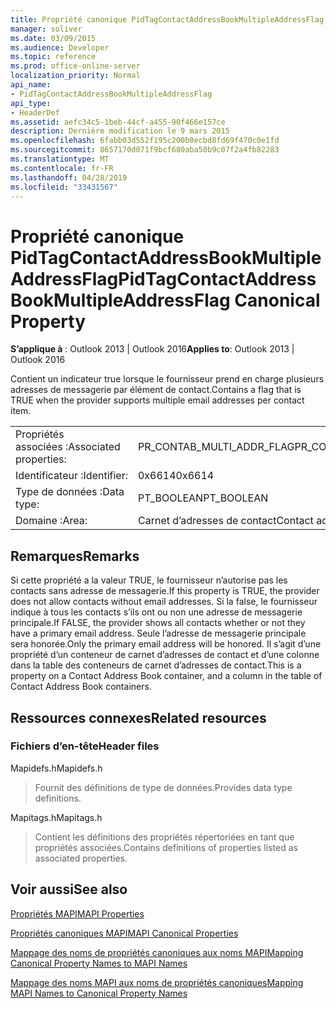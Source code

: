```yaml
---
title: Propriété canonique PidTagContactAddressBookMultipleAddressFlag
manager: soliver
ms.date: 03/09/2015
ms.audience: Developer
ms.topic: reference
ms.prod: office-online-server
localization_priority: Normal
api_name:
- PidTagContactAddressBookMultipleAddressFlag
api_type:
- HeaderDef
ms.assetid: aefc34c5-1beb-44cf-a455-90f466e157ce
description: Dernière modification le 9 mars 2015
ms.openlocfilehash: 6fabb03d552f195c200b0ecbd8fd69f470c0e1fd
ms.sourcegitcommit: 8657170d071f9bcf680aba50b9c07f2a4fb82283
ms.translationtype: MT
ms.contentlocale: fr-FR
ms.lasthandoff: 04/28/2019
ms.locfileid: "33431567"
---
```

# <a name="pidtagcontactaddressbookmultipleaddressflag-canonical-property"></a><span data-ttu-id="852ea-103">Propriété canonique PidTagContactAddressBookMultipleAddressFlag</span><span class="sxs-lookup"><span data-stu-id="852ea-103">PidTagContactAddressBookMultipleAddressFlag Canonical Property</span></span>

  
  
<span data-ttu-id="852ea-104">**S’applique à** : Outlook 2013 | Outlook 2016</span><span class="sxs-lookup"><span data-stu-id="852ea-104">**Applies to**: Outlook 2013 | Outlook 2016</span></span> 
  
<span data-ttu-id="852ea-105">Contient un indicateur true lorsque le fournisseur prend en charge plusieurs adresses de messagerie par élément de contact.</span><span class="sxs-lookup"><span data-stu-id="852ea-105">Contains a flag that is TRUE when the provider supports multiple email addresses per contact item.</span></span>
  
|||
|:-----|:-----|
|<span data-ttu-id="852ea-106">Propriétés associées :</span><span class="sxs-lookup"><span data-stu-id="852ea-106">Associated properties:</span></span>  <br/> |<span data-ttu-id="852ea-107">PR_CONTAB_MULTI_ADDR_FLAG</span><span class="sxs-lookup"><span data-stu-id="852ea-107">PR_CONTAB_MULTI_ADDR_FLAG</span></span>  <br/> |
|<span data-ttu-id="852ea-108">Identificateur :</span><span class="sxs-lookup"><span data-stu-id="852ea-108">Identifier:</span></span>  <br/> |<span data-ttu-id="852ea-109">0x6614</span><span class="sxs-lookup"><span data-stu-id="852ea-109">0x6614</span></span>  <br/> |
|<span data-ttu-id="852ea-110">Type de données :</span><span class="sxs-lookup"><span data-stu-id="852ea-110">Data type:</span></span>  <br/> |<span data-ttu-id="852ea-111">PT_BOOLEAN</span><span class="sxs-lookup"><span data-stu-id="852ea-111">PT_BOOLEAN</span></span>  <br/> |
|<span data-ttu-id="852ea-112">Domaine :</span><span class="sxs-lookup"><span data-stu-id="852ea-112">Area:</span></span>  <br/> |<span data-ttu-id="852ea-113">Carnet d’adresses de contact</span><span class="sxs-lookup"><span data-stu-id="852ea-113">Contact address book</span></span>  <br/> |
   
## <a name="remarks"></a><span data-ttu-id="852ea-114">Remarques</span><span class="sxs-lookup"><span data-stu-id="852ea-114">Remarks</span></span>

<span data-ttu-id="852ea-115">Si cette propriété a la valeur TRUE, le fournisseur n’autorise pas les contacts sans adresse de messagerie.</span><span class="sxs-lookup"><span data-stu-id="852ea-115">If this property is TRUE, the provider does not allow contacts without email addresses.</span></span> <span data-ttu-id="852ea-116">Si la false, le fournisseur indique à tous les contacts s’ils ont ou non une adresse de messagerie principale.</span><span class="sxs-lookup"><span data-stu-id="852ea-116">If FALSE, the provider shows all contacts whether or not they have a primary email address.</span></span> <span data-ttu-id="852ea-117">Seule l’adresse de messagerie principale sera honorée.</span><span class="sxs-lookup"><span data-stu-id="852ea-117">Only the primary email address will be honored.</span></span> <span data-ttu-id="852ea-118">Il s’agit d’une propriété d’un conteneur de carnet d’adresses de contact et d’une colonne dans la table des conteneurs de carnet d’adresses de contact.</span><span class="sxs-lookup"><span data-stu-id="852ea-118">This is a property on a Contact Address Book container, and a column in the table of Contact Address Book containers.</span></span>
  
## <a name="related-resources"></a><span data-ttu-id="852ea-119">Ressources connexes</span><span class="sxs-lookup"><span data-stu-id="852ea-119">Related resources</span></span>

### <a name="header-files"></a><span data-ttu-id="852ea-120">Fichiers d’en-tête</span><span class="sxs-lookup"><span data-stu-id="852ea-120">Header files</span></span>

<span data-ttu-id="852ea-121">Mapidefs.h</span><span class="sxs-lookup"><span data-stu-id="852ea-121">Mapidefs.h</span></span>
  
> <span data-ttu-id="852ea-122">Fournit des définitions de type de données.</span><span class="sxs-lookup"><span data-stu-id="852ea-122">Provides data type definitions.</span></span>
    
<span data-ttu-id="852ea-123">Mapitags.h</span><span class="sxs-lookup"><span data-stu-id="852ea-123">Mapitags.h</span></span>
  
> <span data-ttu-id="852ea-124">Contient les définitions des propriétés répertoriées en tant que propriétés associées.</span><span class="sxs-lookup"><span data-stu-id="852ea-124">Contains definitions of properties listed as associated properties.</span></span>
    
## <a name="see-also"></a><span data-ttu-id="852ea-125">Voir aussi</span><span class="sxs-lookup"><span data-stu-id="852ea-125">See also</span></span>



[<span data-ttu-id="852ea-126">Propriétés MAPI</span><span class="sxs-lookup"><span data-stu-id="852ea-126">MAPI Properties</span></span>](mapi-properties.md)
  
[<span data-ttu-id="852ea-127">Propriétés canoniques MAPI</span><span class="sxs-lookup"><span data-stu-id="852ea-127">MAPI Canonical Properties</span></span>](mapi-canonical-properties.md)
  
[<span data-ttu-id="852ea-128">Mappage des noms de propriétés canoniques aux noms MAPI</span><span class="sxs-lookup"><span data-stu-id="852ea-128">Mapping Canonical Property Names to MAPI Names</span></span>](mapping-canonical-property-names-to-mapi-names.md)
  
[<span data-ttu-id="852ea-129">Mappage des noms MAPI aux noms de propriétés canoniques</span><span class="sxs-lookup"><span data-stu-id="852ea-129">Mapping MAPI Names to Canonical Property Names</span></span>](mapping-mapi-names-to-canonical-property-names.md)


